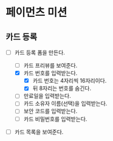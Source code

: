 # 페이먼츠 미션

## 카드 등록

- [ ] 카드 등록 폼을 만든다.

  - [ ] 카드 프리뷰를 보여준다.
  - [x] 카드 번호를 입력받는다.
    - [x] 카드 번호는 4자리씩 16자리이다.
    - [x] 뒤 8자리는 번호를 숨긴다.
  - [ ] 만료일을 입력받는다.
  - [ ] 카드 소유자 이름(선택)을 입력받는다.
  - [ ] 보안 코드를 입력받는다.
  - [ ] 카드 비밀번호를 입력받는다.

- [ ] 카드 목록을 보여준다.
